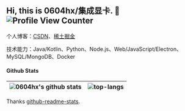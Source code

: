 ## Hi, this is 0604hx/集成显卡. :wave: ![Profile View Counter](https://komarev.com/ghpvc/?username=0604hx&color=blueviolet)

个人博客：[CSDN](https://blog.csdn.net/ssrc0604hx)、[稀土掘金](https://juejin.cn/user/906430791815549/posts)

技术能力：Java/Kotlin、Python、Node.js、Web/JavaScript/Electron、MySQL/MongoDB、Docker

#### Github Stats

| ![0604hx's github stats](https://github-readme-stats.vercel.app/api?username=0604hx&show_icons=true&hide=contribs&theme=dracula)| ![top-langs](https://github-readme-stats.vercel.app/api/top-langs/?username=0604hx&layout=compact&theme=dracula) |
| ------------------------------------------------------------ | ------------------------------------------------------------ |

Thanks [github-readme-stats](https://github.com/anuraghazra/github-readme-stats).